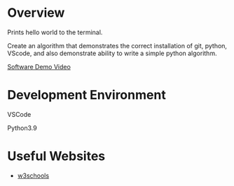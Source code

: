 # Overview

Prints hello world to the terminal.

Create an algorithm that demonstrates the correct installation of git, python, VScode, and also demonstrate ability to write a simple python algorithm.

[Software Demo Video](https://youtu.be/8rAkv5894oo)

# Development Environment

VSCode

Python3.9

# Useful Websites

- [w3schools](https://www.w3schools.com/python/ref_func_print.asp)

